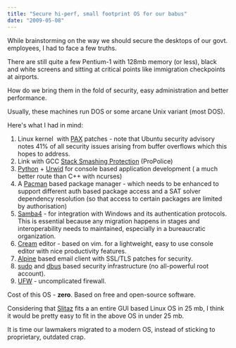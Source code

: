 ```yaml
---
title: "Secure hi-perf, small footprint OS for our babus"
date: "2009-05-08"
---
```


While brainstorming on the way we should secure the desktops of our govt. employees, I had to face a few truths.

There are still quite a few Pentium-1 with 128mb memory (or less), black and white screens and sitting at critical points like immigration checkpoints at airports.

How do we bring them in the fold of security, easy administration and better performance.

Usually, these machines run DOS or some arcane Unix variant (most DOS).

Here's what I had in mind:

1. Linux kernel  with [PAX](http://en.wikipedia.org/wiki/PaX) patches - note that Ubuntu security advisory notes 41% of all security issues arising from buffer overflows which this hopes to address.
2. Link with GCC [Stack Smashing Protection](http://en.wikipedia.org/wiki/Stack-smashing_protection) (ProPolice)
3. [Python](http://www.python.org/) + [Urwid](http://excess.org/urwid/examples.html) for console based application development ( a much better route than C++ with ncurses)
4. A [Pacman](http://en.wikipedia.org/wiki/Pacman_(Arch_Linux)) based package manager - which needs to be enhanced to support different auth based package access and a SAT solver dependency resolution (so that access to certain packages are limited by authorisation)
5. [Samba4](http://wiki.samba.org/index.php/Samba4) - for integration with Windows and its authentication protocols. This is essential because any migration happens in stages and interoperability needs to maintained, especially in a bureaucratic organization.
6. [Cream](http://en.wikipedia.org/wiki/Cream_(software)) editor - based on vim. for a lightweight, easy to use console editor with nice productivity features.
7. [Alpine](http://en.wikipedia.org/wiki/Alpine_(e-mail_client)) based email client with SSL/TLS patches for security.
8. [sudo](http://en.wikipedia.org/wiki/Sudo) and [dbus](http://en.wikipedia.org/wiki/D-Bus) based security infrastructure (no all-powerful root account).
9. [UFW](http://www.ubuntugeek.com/ufw-uncomplicated-firewall-for-ubuntu-hardy.html) - uncomplicated firewall.

Cost of this OS - **zero**. Based on free and open-source software.

Considering that [Slitaz](http://www.slitaz.org/en/) fits a an entire GUI based Linux OS in 25 mb, I think it would be pretty easy to fit in the above OS in under 25 mb.

It is time our lawmakers migrated to a modern OS, instead of sticking to proprietary, outdated crap.
